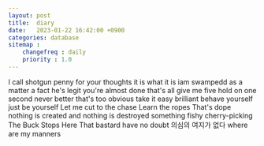 ```yaml
---
layout: post
title:  diary
date:   2023-01-22 16:42:00 +0900
categories: database
sitemap :
    changefreq : daily
    priority : 1.0
---
```

I call shotgun 
penny for your thoughts
it is what it is
iam swampedd
as a matter a fact
he's legit
you're almost done
that's all
give me five
hold on
one second
never better
that's too obvious
take it easy
brilliant
behave yourself
just be yourself
Let me cut to the chase
Learn the ropes
That's dope
nothing is created and nothing is destroyed
something fishy
cherry-picking
The Buck Stops Here
That bastard
have no doubt 의심의 여지가 없다
where are my manners